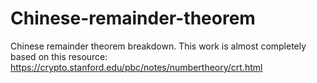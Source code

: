 # Chinese-remainder-theorem
Chinese remainder theorem breakdown. This work is almost completely based on this resource: https://crypto.stanford.edu/pbc/notes/numbertheory/crt.html 

